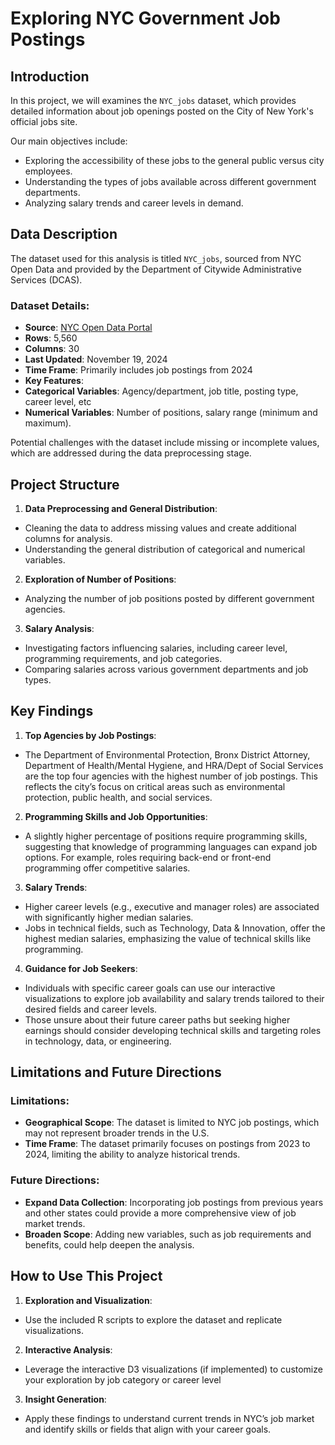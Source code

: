 # Exploring NYC Government Job Postings

## Introduction

In this project, we will examines the `NYC_jobs` dataset, which provides detailed information about job openings posted on the City of New York's official jobs site. 

Our main objectives include: 
- Exploring the accessibility of these jobs to the general public versus city employees.  
- Understanding the types of jobs available across different government departments. 
- Analyzing salary trends and career levels in demand. 


## Data Description

The dataset used for this analysis is titled `NYC_jobs`, sourced from NYC Open Data and provided by the Department of Citywide Administrative Services (DCAS).  

### Dataset Details: 
- **Source**: [NYC Open Data Portal](https://data.cityofnewyork.us/City-Government/Jobs-NYC-Postings/kpav-sd4t/about_data) 
- **Rows**: 5,560 
- **Columns**: 30 
- **Last Updated**: November 19, 2024 
- **Time Frame**: Primarily includes job postings from 2024 
- **Key Features**:  
 - **Categorical Variables**: Agency/department, job title, posting type, career level, etc  
 - **Numerical Variables**: Number of positions, salary range (minimum and maximum).  

Potential challenges with the dataset include missing or incomplete values, which are addressed during the data preprocessing stage. 

## Project Structure  
 1. **Data Preprocessing and General Distribution**:   
- Cleaning the data to address missing values and create additional columns for analysis.    
- Understanding the general distribution of categorical and numerical variables. 

 2. **Exploration of Number of Positions**:    
- Analyzing the number of job positions posted by different government agencies.    

 3. **Salary Analysis**:   
- Investigating factors influencing salaries, including career level, programming requirements, and job categories.    
- Comparing salaries across various government departments and job types.  

## Key Findings  
1. **Top Agencies by Job Postings**:    
- The Department of Environmental Protection, Bronx District Attorney, Department of Health/Mental Hygiene, and HRA/Dept of Social Services are the top four agencies with the highest number of job postings. This reflects the city’s focus on critical areas such as environmental protection, public health, and social services.  

2. **Programming Skills and Job Opportunities**:    
- A slightly higher percentage of positions require programming skills, suggesting that knowledge of programming languages can expand job options. For example, roles requiring back-end or front-end programming offer competitive salaries.  

3. **Salary Trends**:    
- Higher career levels (e.g., executive and manager roles) are associated with significantly higher median salaries.    
- Jobs in technical fields, such as Technology, Data & Innovation, offer the highest median salaries, emphasizing the value of technical skills like programming.  

4. **Guidance for Job Seekers**:   
 - Individuals with specific career goals can use our interactive visualizations to explore job availability and salary trends tailored to their desired fields and career levels.    
- Those unsure about their future career paths but seeking higher earnings should consider developing technical skills and targeting roles in technology, data, or engineering.  

## Limitations and Future Directions  
### Limitations: 
- **Geographical Scope**: The dataset is limited to NYC job postings, which may not represent broader trends in the U.S. 
- **Time Frame**: The dataset primarily focuses on postings from 2023 to 2024, limiting the ability to analyze historical trends.  

### Future Directions: 
- **Expand Data Collection**: Incorporating job postings from previous years and other states could provide a more comprehensive view of job market trends. 
- **Broaden Scope**: Adding new variables, such as job requirements and benefits, could help deepen the analysis. 

## How to Use This Project  
1. **Exploration and Visualization**:    
- Use the included R scripts to explore the dataset and replicate visualizations.    

2. **Interactive Analysis**:    
- Leverage the interactive D3 visualizations (if implemented) to customize your exploration by job category or career level

3. **Insight Generation**:   
 - Apply these findings to understand current trends in NYC’s job market and identify skills or fields that align with your career goals.
